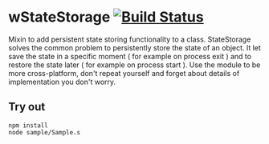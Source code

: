 
# wStateStorage [![Build Status](https://travis-ci.org/Wandalen/wStateStorage.svg?branch=master)](https://travis-ci.org/Wandalen/wStateStorage)

Mixin to add persistent state storing functionality to a class. StateStorage solves the common problem to persistently store the state of an object. It let save the state in a specific moment ( for example on process exit ) and to restore the state later ( for example on process start ). Use the module to be more cross-platform, don't repeat yourself and forget about details of implementation you don't worry.

## Try out
```
npm install
node sample/Sample.s
```




































































